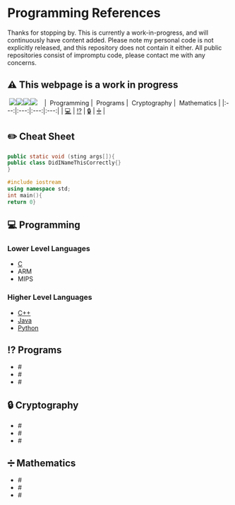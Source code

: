 # Programming References

Thanks for stopping by. This is currently a work-in-progress, and will continuously have content added. Please note my personal code is not explicitly released, and this repository does not contain it either. All public repositories consist of impromptu code, please contact me with any concerns.

## :warning: This webpage is a work in progress

&nbsp;<a href="https://github.com/gil-ryan"><img src="https://badgen.net/badge/github/gil-ryan/red?icon=github"></a><a href="https://gil-ryan.github.io"><img src="https://badgen.net/badge/personal-website/gil-ryan/red"></a><a href="https://brushstrokes.github.io"><img src="https://badgen.net/badge/academic-website/brushstrokes/blue"></a><a href="https://nw-grs.github.io"><img src="https://badgen.net/badge/professional-website/nw-grs/green"></a>&nbsp;
&nbsp;
| &nbsp;Programming&nbsp;| &nbsp;Programs&nbsp;| &nbsp;Cryptography&nbsp;| &nbsp;Mathematics&nbsp;|
|:---:|:---:|:---:|:---:|
|&nbsp;[:computer:](#computer-programming)&nbsp;|&nbsp;[:interrobang:](#interrobang-programs)&nbsp;|&nbsp;[:lock:](#lock-cryptography)&nbsp;|&nbsp;[:heavy_division_sign:](#heavy_division_sign-mathematics)&nbsp;|
&nbsp;
## :pencil2: Cheat Sheet

```Java
public static void (sting args[]){
public class DidINameThisCorrectly{}
}
```

```C++
#include iostream
using namespace std;
int main(){
return 0}
```

## :computer: Programming

### Lower Level Languages

* [C](https://github.com/gil-ryan/grs-c-public)
* ARM
* MIPS

### Higher Level Languages

* [C++](https://github.com/gil-ryan/grs-cpp-public)
* [Java](https://github.com/gil-ryan/grs-java-public)
* [Python](https://github.com/gil-ryan/grs-python-public)

## :interrobang: Programs

* \#
* \#
* \#

## :lock: Cryptography

* \#
* \#
* \#

## :heavy_division_sign: Mathematics

* \#
* \#
* \#

